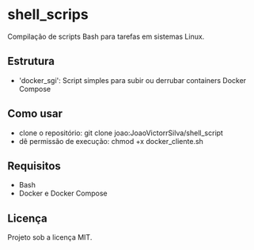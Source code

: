 # shell_scrips

Compilação de scripts Bash para tarefas em sistemas Linux.

## Estrutura

- 'docker_sgi': Script simples para subir ou derrubar containers Docker Compose

## Como usar

- clone o repositório: git clone joao:JoaoVictorrSilva/shell_script
- dê permissão de execução: chmod +x docker_cliente.sh

## Requisitos

- Bash
- Docker e Docker Compose 

## Licença
Projeto sob a licença MIT.